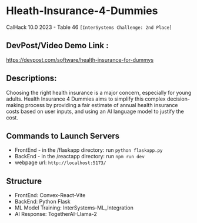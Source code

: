 # Hleath-Insurance-4-Dummies
CalHack 10.0 2023 - Table 46 
`[InterSystems Challenge: 2nd Place]`
## DevPost/Video Demo Link : 
https://devpost.com/software/health-insurance-for-dummys

## Descriptions:
Choosing the right health insurance is a major concern, especially for young adults. Health Insurance 4 Dummies aims to simplify this complex decision-making process by providing a fair estimate of annual health insurance costs based on user inputs, and using an AI language model to justify the cost.

## Commands to Launch Servers
* FrontEnd - in the /flaskapp directory: run `python flaskapp.py`
* BackEnd - in the /reactapp directory: run `npm run dev`
* webpage url: `http://localhost:5173/`

## Structure
* FrontEnd: Convex-React-Vite
* BackEnd: Python Flask
* ML Model Training: InterSystems-ML_Integration
* AI Response: TogetherAI-Llama-2
